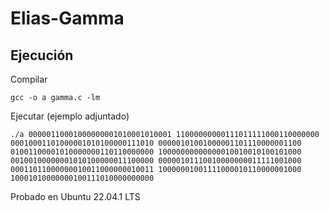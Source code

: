 # Elias-Gamma

## Ejecución

Compilar

`gcc -o a gamma.c -lm`

Ejecutar (ejemplo adjuntado)

`./a 00000110001000000001010001010001 11000000000111011111000110000000 00010001101000001010100000111010 00000101001000001101110000001100 01001100001010000000110110000000 10000000000000010010010100101000 00100100000001010100000011100000 00000101110010000000011111001000 00011011000000010011000000010011 10000001001111000010110000001000 10001010000000100111010000000000 `

Probado en Ubuntu 22.04.1 LTS


